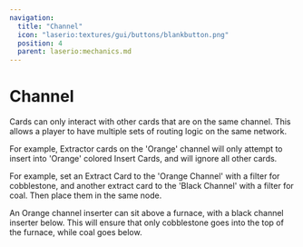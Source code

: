 ```yaml
---
navigation:
  title: "Channel"
  icon: "laserio:textures/gui/buttons/blankbutton.png"
  position: 4
  parent: laserio:mechanics.md
---
```


# Channel

Cards can only interact with other cards that are on the same channel. This allows a player to have multiple sets of routing logic on the same network.

For example, Extractor cards on the 'Orange' channel will only attempt to insert into 'Orange' colored Insert Cards, and will ignore all other cards.

For example, set an Extract Card to the 'Orange Channel' with a filter for cobblestone, and another extract card to the 'Black Channel' with a filter for coal. Then place them in the same node. 

An Orange channel inserter can sit above a furnace, with a black channel inserter below. This will ensure that only cobblestone goes into the top of the furnace, while coal goes below.

